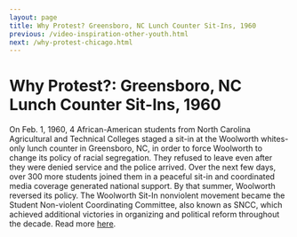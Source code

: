 ```yaml
---
layout: page
title: Why Protest? Greensboro, NC Lunch Counter Sit-Ins, 1960
previous: /video-inspiration-other-youth.html
next: /why-protest-chicago.html
---
```


Why Protest?: Greensboro, NC Lunch Counter Sit-Ins, 1960
================= 

On Feb. 1, 1960, 4 African-American students from North Carolina Agricultural and Technical Colleges staged a sit-in at the Woolworth whites-only lunch counter in Greensboro, NC, in order to force Woolworth to change its policy of racial segregation. They refused to leave even after they were denied service and the police arrived. Over the next few days, over 300 more students joined them in a peaceful sit-in and coordinated media coverage generated national support. By that summer, Woolworth reversed its policy. The Woolworth Sit-In nonviolent movement became the Student Non-violent Coordinating Committee, also known as SNCC, which achieved additional victories in organizing and political reform throughout the decade. Read more [here](http://www.history.com/topics/black-history/the-greensboro-sit-in).  
